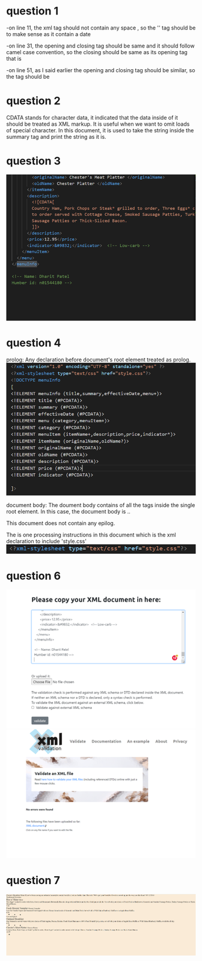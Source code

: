 # question 1
-on line 11, the xml tag should not contain any space , so the '<effective Date>' tag should be <effectiveDate> to make sense as it contain a date

-on line 31, the opening and closing tag should be same and it should follow camel case convention, so the closing </originalname > should be same as its opening tag that is </originalName>

-on line 51, as I said earlier the opening and closing tag should be similar, so the <name> tag should be <originalName>

# question 2

CDATA stands for character data, it indicated that the data inside of it should be treated as XML markup. It is useful when we want to omit loads of special character. In this document, it is used to take the string inside the summary tag and print the string as it is.

# question 3

![image info](3-comment.png)

# question 4

prolog: Any declaration before document's root element treated as prolog.
![image info](4.1-prolog.png)

document body: The doument body contains of all the tags inside the single root element. In this case, the document body is <menuInfo>..</menuInfo>

This document does not contain any epilog.

The is one processing instructions in this document which is the xml declaration to include 'style.css'
![image info](4.4%20-processing_instruction.png)

# question 6
![image info](6.1.png)
![image info](6.2.png)

# question 7
![image info](7-addCSS.png)
